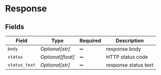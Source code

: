 # Response


## Fields

| Field                | Type                 | Required             | Description          |
| -------------------- | -------------------- | -------------------- | -------------------- |
| `body`               | *Optional[str]*      | :heavy_minus_sign:   | response body        |
| `status`             | *Optional[float]*    | :heavy_minus_sign:   | HTTP status code     |
| `status_text`        | *Optional[str]*      | :heavy_minus_sign:   | response status text |